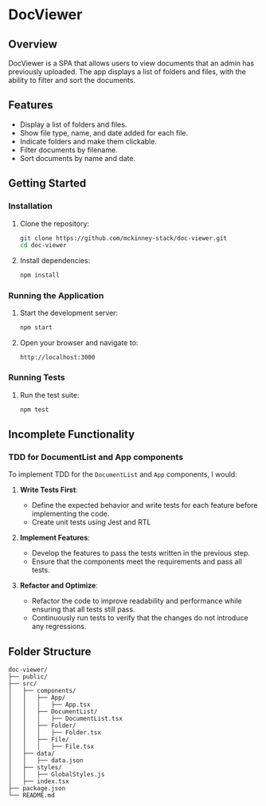 # DocViewer

## Overview
DocViewer is a SPA that allows users to view documents that an admin has previously uploaded. The app displays a list of folders and files, with the ability to filter and sort the documents.

## Features
- Display a list of folders and files.
- Show file type, name, and date added for each file.
- Indicate folders and make them clickable.
- Filter documents by filename.
- Sort documents by name and date.

## Getting Started

### Installation
1. Clone the repository:
   ```sh
   git clone https://github.com/mckinney-stack/doc-viewer.git
   cd doc-viewer
   ```

2. Install dependencies:
   ```sh
   npm install
   ```

### Running the Application
1. Start the development server:
   ```sh
   npm start
   ```

2. Open your browser and navigate to:
   ```
   http://localhost:3000
   ```

### Running Tests
1. Run the test suite:
   ```sh
   npm test
   ```

## Incomplete Functionality

### TDD for DocumentList and App components
To implement TDD for the `DocumentList` and `App` components, I would:

1. **Write Tests First**:
   - Define the expected behavior and write tests for each feature before implementing the code.
   - Create unit tests using Jest and RTL

2. **Implement Features**:
   - Develop the features to pass the tests written in the previous step.
   - Ensure that the components meet the requirements and pass all tests.

3. **Refactor and Optimize**:
   - Refactor the code to improve readability and performance while ensuring that all tests still pass.
   - Continuously run tests to verify that the changes do not introduce any regressions.


## Folder Structure
```
doc-viewer/
├── public/
├── src/
│   ├── components/
│   │   ├── App/
│   │   │   ├── App.tsx
│   │   ├── DocumentList/
│   │   │   ├── DocumentList.tsx
│   │   ├── Folder/
│   │   │   ├── Folder.tsx
│   │   ├── File/
│   │   │   ├── File.tsx
│   ├── data/
│   │   ├── data.json
│   ├── styles/
│   │   ├── GlobalStyles.js
│   ├── index.tsx
├── package.json
└── README.md
```
